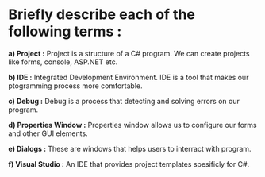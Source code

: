 # **Briefly describe each of the following terms :**

**a) Project :** Project is a structure of a C# program. We can create projects like forms, console, ASP.NET etc.

**b) IDE :** Integrated Development Environment. IDE is a tool that makes our ptogramming process more comfortable.

**c) Debug :** Debug is a process that detecting and solving errors on our program.

**d) Properties Window :** Properties window allows us to configure our forms and other GUI elements.

**e) Dialogs :** These are windows that helps users to interract with program.

**f) Visual Studio :** An IDE that provides project templates spesificly for C#.